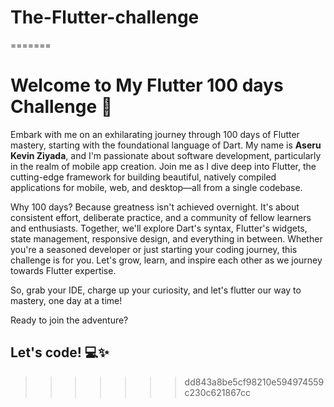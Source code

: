 # The-Flutter-challenge
=======
# Welcome to My Flutter 100 days Challenge 🚀

Embark with me on an exhilarating journey through 100 days of Flutter mastery, starting with the foundational language of Dart. My name is **Aseru Kevin Ziyada**, and I'm passionate about software development, particularly in the realm of mobile app creation. Join me as I dive deep into Flutter, the cutting-edge framework for building beautiful, natively compiled applications for mobile, web, and desktop—all from a single codebase.

Why 100 days? Because greatness isn't achieved overnight. It's about consistent effort, deliberate practice, and a community of fellow learners and enthusiasts. Together, we'll explore Dart's syntax, Flutter's widgets, state management, responsive design, and everything in between. Whether you're a seasoned developer or just starting your coding journey, this challenge is for you. Let's grow, learn, and inspire each other as we journey towards Flutter expertise.

So, grab your IDE, charge up your curiosity, and let's flutter our way to mastery, one day at a time!

Ready to join the adventure? 
## Let's code! 💻✨

>>>>>>> dd843a8be5cf98210e594974559c230c621867cc
